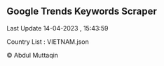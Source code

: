 

## Google Trends Keywords Scraper 
 
Last Update 14-04-2023 , 15:43:59

Country List :
VIETNAM.json



© Abdul Muttaqin 
